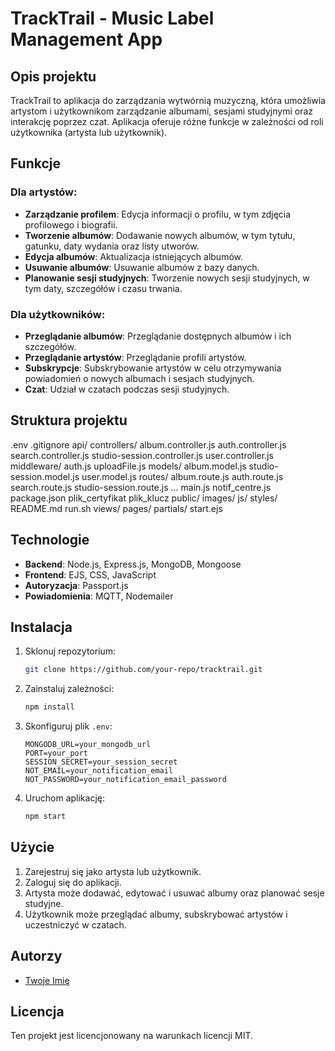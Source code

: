 # TrackTrail - Music Label Management App

## Opis projektu

TrackTrail to aplikacja do zarządzania wytwórnią muzyczną, która umożliwia artystom i użytkownikom zarządzanie albumami, sesjami studyjnymi oraz interakcję poprzez czat. Aplikacja oferuje różne funkcje w zależności od roli użytkownika (artysta lub użytkownik).

## Funkcje

### Dla artystów:
- **Zarządzanie profilem**: Edycja informacji o profilu, w tym zdjęcia profilowego i biografii.
- **Tworzenie albumów**: Dodawanie nowych albumów, w tym tytułu, gatunku, daty wydania oraz listy utworów.
- **Edycja albumów**: Aktualizacja istniejących albumów.
- **Usuwanie albumów**: Usuwanie albumów z bazy danych.
- **Planowanie sesji studyjnych**: Tworzenie nowych sesji studyjnych, w tym daty, szczegółów i czasu trwania.

### Dla użytkowników:
- **Przeglądanie albumów**: Przeglądanie dostępnych albumów i ich szczegółów.
- **Przeglądanie artystów**: Przeglądanie profili artystów.
- **Subskrypcje**: Subskrybowanie artystów w celu otrzymywania powiadomień o nowych albumach i sesjach studyjnych.
- **Czat**: Udział w czatach podczas sesji studyjnych.

## Struktura projektu
.env .gitignore api/ controllers/ album.controller.js auth.controller.js search.controller.js studio-session.controller.js user.controller.js middleware/ auth.js uploadFile.js models/ album.model.js studio-session.model.js user.model.js routes/ album.route.js auth.route.js search.route.js studio-session.route.js ... main.js notif_centre.js package.json plik_certyfikat plik_klucz public/ images/ js/ styles/ README.md run.sh views/ pages/ partials/ start.ejs



## Technologie

- **Backend**: Node.js, Express.js, MongoDB, Mongoose
- **Frontend**: EJS, CSS, JavaScript
- **Autoryzacja**: Passport.js
- **Powiadomienia**: MQTT, Nodemailer

## Instalacja

1. Sklonuj repozytorium:
    ```sh
    git clone https://github.com/your-repo/tracktrail.git
    ```
2. Zainstaluj zależności:
    ```sh
    npm install
    ```
3. Skonfiguruj plik `.env`:
    ```env
    MONGODB_URL=your_mongodb_url
    PORT=your_port
    SESSION_SECRET=your_session_secret
    NOT_EMAIL=your_notification_email
    NOT_PASSWORD=your_notification_email_password
    ```
4. Uruchom aplikację:
    ```sh
    npm start
    ```

## Użycie

1. Zarejestruj się jako artysta lub użytkownik.
2. Zaloguj się do aplikacji.
3. Artysta może dodawać, edytować i usuwać albumy oraz planować sesje studyjne.
4. Użytkownik może przeglądać albumy, subskrybować artystów i uczestniczyć w czatach.

## Autorzy

- [Twoje Imię](https://github.com/your-profile)

## Licencja

Ten projekt jest licencjonowany na warunkach licencji MIT.

